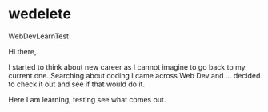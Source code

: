 # wedelete
WebDevLearnTest

Hi there,

I started to think about new career as I cannot imagine 
to go back to my current one.
Searching about coding I came across Web Dev and
... decided to check it out and see if that would do it.

Here I am learning, testing see what comes out.

